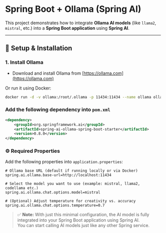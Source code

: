 # Spring Boot + Ollama (Spring AI)

This project demonstrates how to integrate **Ollama AI models** (like `llama2`, `mistral`, etc.) into a **Spring Boot application** using **Spring AI**.

---

## 🔧 Setup & Installation

### 1. Install Ollama
- Download and install Ollama from [https://ollama.com](https://ollama.com)

Or run it using Docker:
```bash
docker run -d -v ollama:/root/.ollama -p 11434:11434 --name ollama ollama/ollama
```

### Add the following dependency into `pom.xml`

```xml
<dependency>
    <groupId>org.springframework.ai</groupId>
    <artifactId>spring-ai-ollama-spring-boot-starter</artifactId>
    <version>0.8.0</version>
</dependency>
```

### ⚙️ Required Properties

Add the following properties into `application.properties`:

```properties
# Ollama base URL (default if running locally or via Docker)
spring.ai.ollama.base-url=http://localhost:11434

# Select the model you want to use (example: mistral, llama2, codellama etc.)
spring.ai.ollama.chat.options.model=mistral

# (Optional) Adjust temperature for creativity vs. accuracy
spring.ai.ollama.chat.options.temperature=0.7
```

> ✅ **Note:** With just this minimal configuration, the AI model is fully integrated into your Spring Boot application using Spring AI.  
> You can start calling AI models just like any other Spring service.


